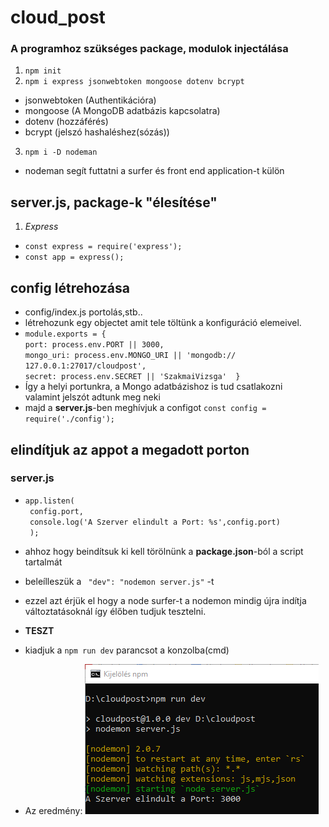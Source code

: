 # cloud_post

### A programhoz szükséges package, modulok injectálása
1. `npm init`
2. `npm i express jsonwebtoken mongoose dotenv bcrypt`
- jsonwebtoken (Authentikációra)
- mongoose (A MongoDB adatbázis kapcsolatra)
- dotenv (hozzáférés)
- bcrypt (jelszó hashaléshez(sózás))
3. `npm i -D nodeman` 
- nodeman segít futtatni a surfer és front end application-t külön

## server.js, package-k "élesítése"
1. *Express*
- `const express = require('express');`
- `const app = express();`

## config létrehozása
- config/index.js portolás,stb..
- létrehozunk egy objectet amit tele töltünk a konfiguráció elemeivel.
- ` module.exports = { ` \
   ` port: process.env.PORT || 3000, ` \
   ` mongo_uri: process.env.MONGO_URI || 'mongodb://  127.0.0.1:27017/cloudpost', ` \
    `secret: process.env.SECRET || 'SzakmaiVizsga' 
} ` 
- Így a helyi portunkra, a Mongo adatbázishoz is tud csatlakozni \
valamint jelszót adtunk meg neki
- majd a **server.js**-ben meghívjuk a configot
` const config = require('./config'); ` 

## elindítjuk az appot a megadott porton
### server.js       
- `app.listen( ` \
      `  config.port, ` \
      `  console.log('A Szerver elindult a Port: %s',config.port) ` \
      `  ); `
- ahhoz hogy beindítsuk ki kell törölnünk a **package.json**-ból a script tartalmát
- beleílleszük a ` "dev": "nodemon server.js"` -t
- ezzel azt érjük el hogy a node surfer-t a nodemon mindig újra indítja változtatásoknál így élőben tudjuk tesztelni.

- **TESZT**
- kiadjuk a `npm run dev` parancsot a konzolba(cmd)
- Az eredmény: ![alt text](./ReadMePics/npmrundevtest.png)





